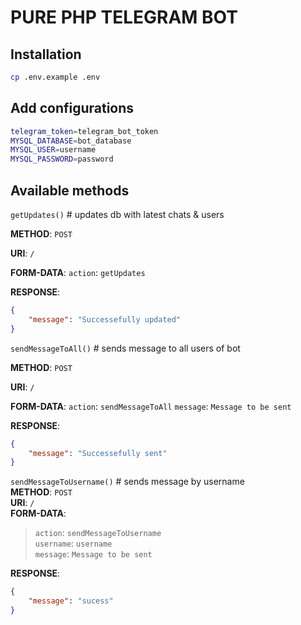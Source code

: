 # PURE PHP TELEGRAM BOT

## Installation
```bash
cp .env.example .env
```

## Add configurations
```bash
telegram_token=telegram_bot_token
MYSQL_DATABASE=bot_database
MYSQL_USER=username
MYSQL_PASSWORD=password
```

## Available methods
`getUpdates()` #  updates db with latest chats & users


**METHOD**: `POST`

**URI**: `/`

**FORM-DATA**:
    `action`: `getUpdates`
    
**RESPONSE**: 
```json
{
    "message": "Successefully updated"
}
```

`sendMessageToAll()` #  sends message to all users of bot


**METHOD**: `POST`

**URI**: `/`

**FORM-DATA**:
    `action`: `sendMessageToAll`
    `message`: `Message to be sent`
    
**RESPONSE**: 
```json
{
    "message": "Successefully sent"
}
```

`sendMessageToUsername()` #  sends message by username  
**METHOD**: `POST`  
**URI**: `/`  
**FORM-DATA**:  
>    `action`: `sendMessageToUsername`  
>    `username`: `username`  
>    `message`: `Message to be sent`  
    
**RESPONSE**: 
```json
{
    "message": "sucess"
}
```
